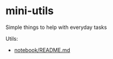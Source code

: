 # mini-utils
Simple things to help with everyday tasks 

Utils:
* [notebook/README.md](notebook/README.md)
